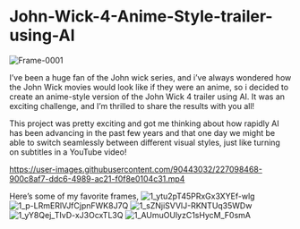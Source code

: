 # John-Wick-4-Anime-Style-trailer-using-AI
![Frame-0001](https://user-images.githubusercontent.com/90443032/227094639-1f49e2a6-1d95-499c-bd71-399a64c4b47e.png)


I’ve been a huge fan of the John wick series, and i’ve always wondered how the John Wick movies would look like if they were an anime, so i decided to create an anime-style version of the John Wick 4 trailer using AI. It was an exciting challenge, and I’m thrilled to share the results with you all!

This project was pretty exciting and got me thinking about how rapidly AI has been advancing in the past few years and that one day we might be able to switch seamlessly between different visual styles, just like turning on subtitles in a YouTube video!


https://user-images.githubusercontent.com/90443032/227098468-900c8af7-ddc6-4989-ac21-f0f8e0104c31.mp4

Here’s some of my favorite frames,
![1_ytu2pT45PRxGx3XYEf-wlg](https://user-images.githubusercontent.com/90443032/227098747-9b5d78eb-c617-4bac-aaf5-b328ec57eee2.jpg)
![1_p-LRmERlVJfCjpnFWK8J7Q](https://user-images.githubusercontent.com/90443032/227098769-778b9837-011b-41c3-8bdb-edde0f00232c.jpg)
![1_sZNjiSVVlJ-RKNTUq35WDw](https://user-images.githubusercontent.com/90443032/227098777-87b30f30-5914-444f-8f41-12c5d4fef71f.jpg)
![1_yY8Qej_TIvD-xJ3OcxTL3Q](https://user-images.githubusercontent.com/90443032/227098815-2fea9a18-2219-4aaa-974d-0a6ad4c2331c.jpg)
![1_AUmuOUlyzC1sHycM_F0smA](https://user-images.githubusercontent.com/90443032/227098854-ded5fec5-8ffb-4aee-9422-34c39c1c2d1b.jpg)
